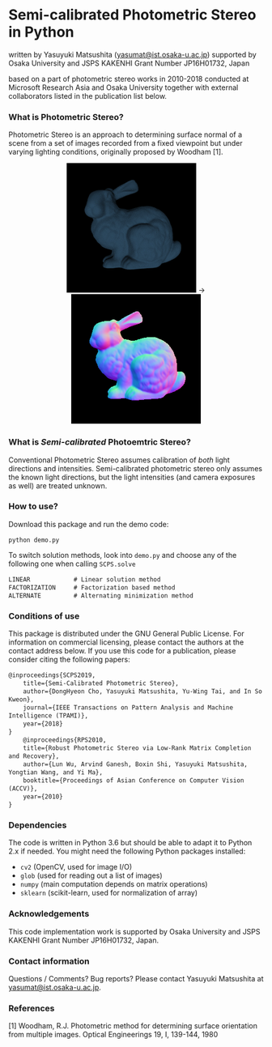 # Semi-calibrated Photometric Stereo in Python

written by Yasuyuki Matsushita (yasumat@ist.osaka-u.ac.jp) supported 
by Osaka University and JSPS KAKENHI Grant Number JP16H01732, Japan

based on a part of photometric stereo works in 2010-2018 conducted at Microsoft Research Asia and Osaka University
together with external collaborators listed in the publication list below.

### What is Photometric Stereo?

Photometric Stereo is an approach to determining surface normal of 
a scene from a set of images recorded from a fixed viewpoint but under
varying lighting conditions, originally proposed by Woodham [1].
<p align="center">
<img src="./lambert_noshadow.gif" width="256"> &rarr; <img src="./gt_normal_disp.png" width="256">
</p>

### What is *Semi-calibrated* Photoemtric Stereo?

Conventional Photometric Stereo assumes calibration of *both* light directions and intensities. 
Semi-calibrated photometric stereo only assumes the known light directions, 
but the light intensities (and camera exposures as well) are treated unknown.

### How to use?

Download this package and run the demo code:
```
python demo.py
```

To switch solution methods, look into `demo.py` and choose any of the following one when calling `SCPS.solve`

    LINEAR            # Linear solution method
    FACTORIZATION     # Factorization based method
    ALTERNATE         # Alternating minimization method
    
### Conditions of use

This package is distributed under the GNU General Public License. For
information on commercial licensing, please contact the authors at the
contact address below. If you use this code for a publication, please
consider citing the following papers:

    @inproceedings{SCPS2019,
	  	title={Semi-Calibrated Photometric Stereo},
	  	author={DongHyeon Cho, Yasuyuki Matsushita, Yu-Wing Tai, and In So Kweon},
	  	journal={IEEE Transactions on Pattern Analysis and Machine Intelligence (TPAMI)},
	  	year={2018}
	}
	    @inproceedings{RPS2010,
	  	title={Robust Photometric Stereo via Low-Rank Matrix Completion and Recovery},
	  	author={Lun Wu, Arvind Ganesh, Boxin Shi, Yasuyuki Matsushita, Yongtian Wang, and Yi Ma},
	  	booktitle={Proceedings of Asian Conference on Computer Vision (ACCV)},
	  	year={2010}
	}
	
	
### Dependencies
The code is written in Python 3.6 but should be able to adapt it to Python 2.x if needed.
You might need the following Python packages installed:
* `cv2` (OpenCV, used for image I/O)
* `glob` (used for reading out a list of images)
* `numpy` (main computation depends on matrix operations)
* `sklearn` (scikit-learn, used for normalization of array)

### Acknowledgements

This code implementation work is supported by Osaka University and JSPS KAKENHI Grant
Number JP16H01732, Japan.


### Contact information

Questions / Comments? Bug reports? Please contact Yasuyuki Matsushita at yasumat@ist.osaka-u.ac.jp.


### References

[1] Woodham, R.J. Photometric method for determining surface orientation from multiple images. 
Optical Engineerings 19, I, 139-144, 1980

